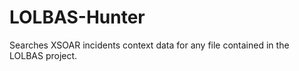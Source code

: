 # LOLBAS-Hunter

Searches XSOAR incidents context data for any file contained in the LOLBAS project. 
